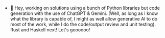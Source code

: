 - 👋 Hey, working on solutions using a bunch of Python libraries but code generation with the use of ChatGPT & Gemini. (Well, as long as I know what the library is capable of, I might as well allow generative AI to do most of the work, while I do the code/output review and unit testing). Rust and Haskell next! Let's goooooo!
<!---
dansierrasam79/dansierrasam79 is a ✨ special ✨ repository because its `README.md` (this file) appears on your GitHub profile.
You can click the Preview link to take a look at your changes.
--->
